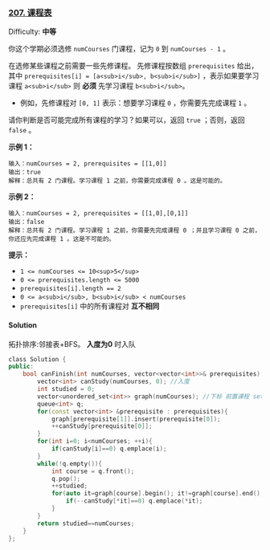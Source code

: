 ### [207\. 课程表](https://leetcode-cn.com/problems/course-schedule/)

Difficulty: **中等**


你这个学期必须选修 `numCourses` 门课程，记为 `0` 到 `numCourses - 1` 。

在选修某些课程之前需要一些先修课程。 先修课程按数组 `prerequisites` 给出，其中 `prerequisites[i] = [a<sub>i</sub>, b<sub>i</sub>]` ，表示如果要学习课程 `a<sub>i</sub>` 则 **必须** 先学习课程  `b<sub>i</sub>`。

*   例如，先修课程对 `[0, 1]` 表示：想要学习课程 `0` ，你需要先完成课程 `1` 。

请你判断是否可能完成所有课程的学习？如果可以，返回 `true` ；否则，返回 `false` 。

**示例 1：**

```
输入：numCourses = 2, prerequisites = [[1,0]]
输出：true
解释：总共有 2 门课程。学习课程 1 之前，你需要完成课程 0 。这是可能的。
```

**示例 2：**

```
输入：numCourses = 2, prerequisites = [[1,0],[0,1]]
输出：false
解释：总共有 2 门课程。学习课程 1 之前，你需要先完成​课程 0 ；并且学习课程 0 之前，你还应先完成课程 1 。这是不可能的。
```

**提示：**

*   `1 <= numCourses <= 10<sup>5</sup>`
*   `0 <= prerequisites.length <= 5000`
*   `prerequisites[i].length == 2`
*   `0 <= a<sub>i</sub>, b<sub>i</sub> < numCourses`
*   `prerequisites[i]` 中的所有课程对 **互不相同**


#### Solution

拓扑排序:邻接表+BFS。 **入度为0** 时入队

```cpp
​class Solution {
public:
    bool canFinish(int numCourses, vector<vector<int>>& prerequisites) {
        vector<int> canStudy(numCourses, 0); //入度
        int studied = 0;
        vector<unordered_set<int>> graph(numCourses); //下标 前置课程 set:能学习的课程
        queue<int> q;
        for(const vector<int> &prerequisite : prerequisites){
            graph[prerequisite[1]].insert(prerequisite[0]);
            ++canStudy[prerequisite[0]];
        }
        for(int i=0; i<numCourses; ++i){
            if(canStudy[i]==0) q.emplace(i);
        }
        while(!q.empty()){
            int course = q.front();
            q.pop();
            ++studied;
            for(auto it=graph[course].begin(); it!=graph[course].end(); ++it){
                if(--canStudy[*it]==0) q.emplace(*it);
            }
        }
        return studied==numCourses;
    }
};
```